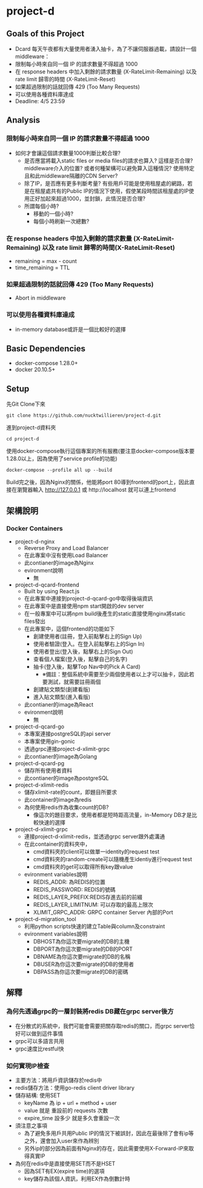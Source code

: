 # project-d

## Goals of this Project
- Dcard 每天午夜都有大量使用者湧入抽卡，為了不讓伺服器過載，請設計一個 middleware：
- 限制每小時來自同一個 IP 的請求數量不得超過 1000
- 在 response headers 中加入剩餘的請求數量 (X-RateLimit-Remaining) 以及 rate limit 歸零的時間 (X-RateLimit-Reset)
- 如果超過限制的話就回傳 429 (Too Many Requests)
- 可以使用各種資料庫達成
- Deadline: 4/5 23:59

## Analysis
### 限制每小時來自同一個 IP 的請求數量不得超過 1000
- 如何才會讓這個請求數量1000判斷比較合理?
  - 是否應當將載入static files or media files的請求也算入? 這樣是否合理? middleware介入的位置? 或者何種架構可以避免算入這種情況? 使用特定且和此middleware隔離的CDN Server?
  - 除了IP，是否應有更多判斷考量? 有些用戶可能是使用租屋處的網路，若是在租屋處共有的Public IP的情況下使用，假使某段時間該租屋處的IP使用正好加起來超過1000，並封鎖，此情況是否合理? 
  - 所謂每個小時?
    - 移動的一個小時?
    - 每個小時刷新一次總數?

### 在 response headers 中加入剩餘的請求數量 (X-RateLimit-Remaining) 以及 rate limit 歸零的時間(X-RateLimit-Reset)
- remaining = max - count 
- time_remaining = TTL

### 如果超過限制的話就回傳 429 (Too Many Requests)
- Abort in middleware

### 可以使用各種資料庫達成
- in-memory database或許是一個比較好的選擇

## Basic Dependencies
- docker-compose 1.28.0+
- docker 20.10.5+

## Setup
先Git Clone下來 
```
git clone https://github.com/nucktwillieren/project-d.git
```

進到project-d資料夾
```
cd project-d
```

使用docker-compose執行這個專案的所有服務(要注意docker-compose版本要1.28.0以上，因為使用了service profile的功能)
```
docker-compose --profile all up --build 
```

Build完之後，因為Nginx的關係，他能將port 80導到frontend的port上，因此直接在瀏覽器輸入 http://127.0.0.1 或 http://localhost 就可以連上frontend

## 架構說明
### Docker Containers
- project-d-nginx
  - Reverse Proxy and Load Balancer
  - 在此專案中沒有使用Load Balancer
  - 此contianer的image為Nginx
  - evironment說明
    - 無
- project-d-qcard-frontend
  - Built by using React.js
  - 在此專案中連接到project-d-qcard-go中取得後端資訊
  - 在此專案中是直接使用npm start開啟的dev server
  - 在一般專案中可以將npm build後產生的static直接使用nginx將static files發出
  - 在此專案中，這個frontend的功能如下
    - 創建使用者(註冊，登入前點擊右上的Sign Up)
    - 使用者驗證(登入。在登入前點擊右上的Sign In)
    - 使用者登出(登入後，點擊右上的Sign Out)
    - 查看個人檔案(登入後，點擊自己的名字)
    - 抽卡(登入後，點擊Top Nav中的Pick A Card)
      - ※備註：整個系統中需要至少兩個使用者以上才可以抽卡，因此若要測試，就需要註冊兩個
    - 創建貼文類型(創建看版)
    - 進入貼文類型(進入看版)
  - 此contianer的image為React
  - evironment說明
    - 無
- project-d-qcard-go
  - 本專案連接postgreSQL的api server
  - 本專案使用gin-gonic
  - 透過grpc連接project-d-xlimit-grpc
  - 此contianer的image為Golang
- project-d-qcard-pg
  - 儲存所有使用者資料
  - 此contianer的image為postgreSQL
- project-d-xlimit-redis
  - 儲存xlimit-rate的count，即題目所要求
  - 此container的image為redis
  - 為何使用redis作為收集count的DB?
    - 像這次的題目要求，使用者都是短時距高流量，in-Memory DB才是比較快速的選擇
- project-d-xlimit-grpc
  - 連接project-d-xlimit-redis，並透過grpc server跟外處溝通
  - 在此container的資料夾中，
    - cmd資料夾的client可以做單一identity的request test
    - cmd資料夾的random-create可以隨機產生identiy進行request test
    - cmd資料夾的get可以取得所有key跟value   
  - evironment variables說明
    - REDIS_ADDR: 為REDIS的位置
    - REDIS_PASSWORD: REDIS的號碼
    - REDIS_LAYER_PREFIX:REDIS存進去前的前綴
    - REDIS_LAYER_LIMITNUM: 可以存取的最高上限次
    - XLIMIT_GRPC_ADDR: GRPC container Server 內部的Port
- project-d-migration_tool
  - 利用python scripts快速的建立Table與column及constraint
  - evironment variables說明
    - DBHOST為你這次要migrate的DB的主機
    - DBPORT為你這次要migrate的DB的PORT
    - DBNAME為你這次要migrate的DB的名稱
    - DBUSER為你這次要migrate的DB的使用者
    - DBPASS為你這次要migrate的DB的密碼

## 解釋
### 為何先透過grpc的一層封裝將redis DB藏在grpc server後方
- 在分散式的系統中，我們可能會需要把關存取redis的關口，而grpc server恰好可以做到這件事情
- grpc可以多語言共用
- grpc速度比restful快
### 如何實現IP檢查
- 主要方法：將用戶資訊儲存於redis中
- redis儲存方法：使用go-redis client driver library 
- 儲存結構: 使用SET
  - keyName 為 ip + url + method + user
  - value 就是 重設前的 requests 次數
  - expire_time 設多少 就是多久會重設一次
- 須注意之事項
  - 為了避免多用戶共用Public IP的情況下被誤封，因此在最後除了會有ip等之外，還會加入user來作為辨別
  - 另外ip的部分因為前面有Nginx的存在，因此需要使用X-Forward-IP來取得真實IP
- 為何在redis中是直接使用SET而不是HSET
  - 因為SET有EX(expire time)的選項
  - key儲存為該個人資訊，利用EX作為倒數計時
